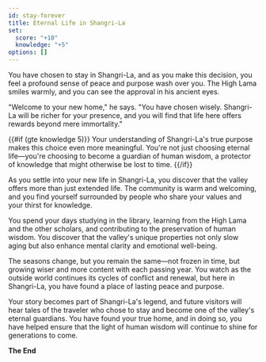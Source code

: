 ```yaml
---
id: stay-forever
title: Eternal Life in Shangri-La
set:
  score: "+10"
  knowledge: "+5"
options: []
---
```

You have chosen to stay in Shangri-La, and as you make this decision, you feel a profound sense of peace and purpose wash over you. The High Lama smiles warmly, and you can see the approval in his ancient eyes.

"Welcome to your new home," he says. "You have chosen wisely. Shangri-La will be richer for your presence, and you will find that life here offers rewards beyond mere immortality."

{{#if (gte knowledge 5)}}
Your understanding of Shangri-La's true purpose makes this choice even more meaningful. You're not just choosing eternal life—you're choosing to become a guardian of human wisdom, a protector of knowledge that might otherwise be lost to time.
{{/if}}

As you settle into your new life in Shangri-La, you discover that the valley offers more than just extended life. The community is warm and welcoming, and you find yourself surrounded by people who share your values and your thirst for knowledge.

You spend your days studying in the library, learning from the High Lama and the other scholars, and contributing to the preservation of human wisdom. You discover that the valley's unique properties not only slow aging but also enhance mental clarity and emotional well-being.

The seasons change, but you remain the same—not frozen in time, but growing wiser and more content with each passing year. You watch as the outside world continues its cycles of conflict and renewal, but here in Shangri-La, you have found a place of lasting peace and purpose.

Your story becomes part of Shangri-La's legend, and future visitors will hear tales of the traveler who chose to stay and become one of the valley's eternal guardians. You have found your true home, and in doing so, you have helped ensure that the light of human wisdom will continue to shine for generations to come.

**The End** 